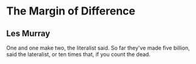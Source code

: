 # The Margin of Difference
## Les Murray
One and one make two,
the literalist said.
So far they've made five billion,
said the lateralist, or ten
times that, if you count the dead.
